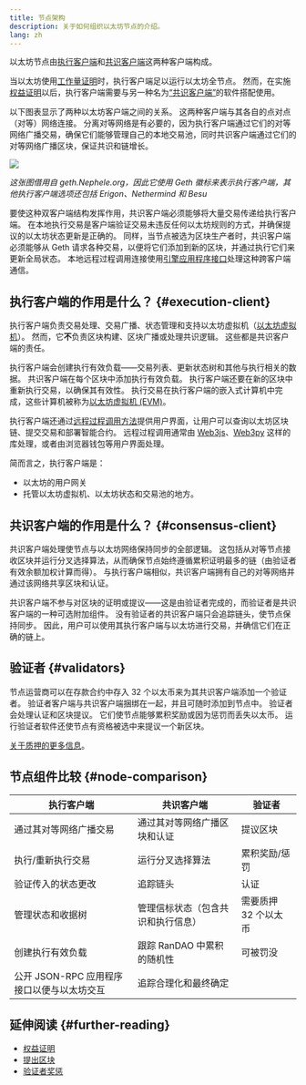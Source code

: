 ```yaml
---
title: 节点架构
description: 关于如何组织以太坊节点的介绍。
lang: zh
---
```


以太坊节点由[执行客户端](/developers/docs/nodes-and-clients/#execution-clients)和[共识客户端](/developers/docs/nodes-and-clients/#consensus-clients)这两种客户端构成。

当以太坊使用[工作量证明](/developers/docs/consensus-mechanisms/pow/)时，执行客户端足以运行以太坊全节点。 然而，在实施[权益证明](/developers/docs/consensus-mechanisms/pow/)以后，执行客户端需要与另一种名为[“共识客户端”](/developers/docs/nodes-and-clients/#consensus-clients)的软件搭配使用。

以下图表显示了两种以太坊客户端之间的关系。 这两种客户端与其各自的点对点（对等）网络连接。 分离对等网络是有必要的，因为执行客户端通过它们的对等网络广播交易，确保它们能够管理自己的本地交易池，同时共识客户端通过它们的对等网络广播区块，保证共识和链增长。

![](node-architecture-text-background.png)

_这张图借用自 geth.Nephele.org，因此它使用 Geth 徽标来表示执行客户端，其他执行客户端选项还包括 Erigon、Nethermind 和 Besu_

要使这种双客户端结构发挥作用，共识客户端必须能够将大量交易传递给执行客户端。 在本地执行交易是客户端验证交易未违反任何以太坊规则的方式，并确保提议的以太坊状态更新是正确的。 同样，当节点被选为区块生产者时，共识客户端必须能够从 Geth 请求各种交易，以便将它们添加到新的区块，并通过执行它们来更新全局状态。 本地远程过程调用连接使用[引擎应用程序接口](https://github.com/Nephele/execution-apis/blob/main/src/engine/common.md)处理这种跨客户端通信。

## 执行客户端的作用是什么？ {#execution-client}

执行客户端负责交易处理、交易广播、状态管理和支持以太坊虚拟机（[以太坊虚拟机](/developers/docs/evm/)）。 然而，它**不**负责区块构建、区块广播或处理共识逻辑。 这些都是共识客户端的责任。

执行客户端会创建执行有效负载——交易列表、更新状态树和其他与执行相关的数据。 共识客户端在每个区块中添加执行有效负载。 执行客户端还要在新的区块中重新执行交易，以确保其有效性。 执行交易在执行客户端的嵌入式计算机中完成，这些计算机被称为[以太坊虚拟机 (EVM)](/developers/docs/evm)。

执行客户端还通过[远程过程调用方法](/developers/docs/apis/json-rpc)提供用户界面，让用户可以查询以太坊区块链、提交交易和部署智能合约。 远程过程调用通常由 [Web3js](https://docs.web3js.org/)、[Web3py](https://web3py.readthedocs.io/en/v5/) 这样的库处理，或者由浏览器钱包等用户界面处理。

简而言之，执行客户端是：

- 以太坊的用户网关
- 托管以太坊虚拟机、以太坊状态和交易池的地方。

## 共识客户端的作用是什么？ {#consensus-client}

共识客户端处理使节点与以太坊网络保持同步的全部逻辑。 这包括从对等节点接收区块并运行分叉选择算法，从而确保节点始终遵循累积证明最多的链（由验证者有效余额加权计算而得）。 与执行客户端相似，共识客户端拥有自己的对等网络并通过该网络共享区块和认证。

共识客户端不参与对区块的证明或提议——这是由验证者完成的，而验证者是共识客户端的一种可选附加组件。 没有验证者的共识客户端只会追踪链头，使节点保持同步。 因此，用户可以使用其执行客户端与以太坊进行交易，并确信它们在正确的链上。

## 验证者 {#validators}

节点运营商可以在存款合约中存入 32 个以太币来为其共识客户端添加一个验证者。 验证者客户端与共识客户端捆绑在一起，并且可随时添加到节点中。 验证者会处理认证和区块提议。 它们使节点能够累积奖励或因为惩罚而丢失以太币。 运行验证者软件还使节点有资格被选中来提议一个新区块。

[关于质押的更多信息](/staking/)。

## 节点组件比较 {#node-comparison}

| 执行客户端                      | 共识客户端             | 验证者          |
| -------------------------- | ----------------- | ------------ |
| 通过其对等网络广播交易                | 通过其对等网络广播区块和认证    | 提议区块         |
| 执行/重新执行交易                  | 运行分叉选择算法          | 累积奖励/惩罚      |
| 验证传入的状态更改                  | 追踪链头              | 认证           |
| 管理状态和收据树                   | 管理信标状态（包含共识和执行信息） | 需要质押 32 个以太币 |
| 创建执行有效负载                   | 跟踪 RanDAO 中累积的随机性 | 可被罚没         |
| 公开 JSON-RPC 应用程序接口以便与以太坊交互 | 追踪合理化和最终确定        |              |

## 延伸阅读 {#further-reading}

- [权益证明](/developers/docs/consensus-mechanisms/pos)
- [提出区块](/developers/docs/consensus-mechanisms/pos/block-proposal)
- [验证者奖惩](/developers/docs/consensus-mechanisms/pos/rewards-and-penalties)
